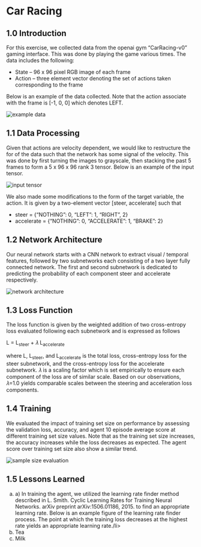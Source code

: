 # Car Racing
## 1.0 Introduction
For this exercise, we collected data from the openai gym “CarRacing-v0” gaming interface. This was done by playing the game various times. The data includes the following:
* State – 96 x 96 pixel RGB image of each frame
* Action – three element vector denoting the set of actions taken corresponding to the frame 

Below is an example of the data collected. Note that the action associate with the frame is [-1, 0, 0] which denotes LEFT.

![example data](https://github.com/erasromani/car-racing/blob/main/images/example_data.png)

## 1.1 Data Processing

Given that actions are velocity dependent, we would like to restructure the for of the data such that the network has some signal of the velocity. This was done by first turning the images to grayscale, then stacking the past 5 frames to form a 5 x 96 x 96 rank 3 tensor. Below is an example of the input tensor. 

![input tensor](https://github.com/erasromani/car-racing/blob/main/images/input_tensor.png)

We also made some modifications to the form of the target variable, the action. It is given by a two-element vector [steer, accelerate] such that
* steer = {“NOTHING”: 0, “LEFT”: 1, “RIGHT”, 2}
* accelerate = {“NOTHING”: 0, “ACCELERATE”: 1, “BRAKE”: 2}

## 1.2 Network Architecture

Our neural network starts with a CNN network to extract visual / temporal features, followed by two subnetworks each consisting of a two layer fully connected network. The first and second subnetwork is dedicated to predicting the probability of each component steer and accelerate respectively.

![network architecture](https://github.com/erasromani/car-racing/blob/main/images/network_architecture.png)

## 1.3 Loss Function

The loss function is given by the weighted addition of two cross-entropy loss evaluated following each subnetwork and is expressed as follows

L = L<sub>steer</sub> + 𝜆 L<sub>accelerate</sub>

where L, L<sub>steer</sub>, and L<sub>accelerate</sub> is the total loss, cross-entropy loss for the steer subnetwork, and the cross-entropy loss for the accelerate subnetwork. 𝜆 is a scaling factor which is set empirically to ensure each component of the loss are of similar scale. Based on our observations, 𝜆=1.0 yields comparable scales between the steering and acceleration loss components.

## 1.4 Training 

We evaluated the impact of training set size on performance by assessing the validation loss, accuracy, and agent 10 episode average score at different training set size values. Note that as the training set size increases, the accuracy increases while the loss decreases as expected. The agent score over training set size also show a similar trend.  

![sample size evaluation](https://github.com/erasromani/car-racing/blob/main/images/sample_size_evaluation.PNG)

## 1.5 Lessons Learned
<ol type="a">
  <li>a)	In training the agent, we utilized the learning rate finder method described in L. Smith. Cyclic Learning Rates for Training Neural Networks. arXiv preprint arXiv:1506.01186, 2015. to find an appropriate learning rate. Below is an example figure of the learning rate finder process. The point at which the training loss decreases at the highest rate yields an appropriate learning rate./li>
  <li>Tea</li>
  <li>Milk</li>
</ol>

